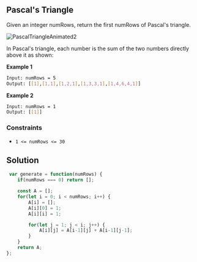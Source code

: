 
##  Pascal's Triangle

Given an integer numRows, return the first numRows of Pascal's triangle.

![PascalTriangleAnimated2](https://user-images.githubusercontent.com/118065908/233125922-0f8e5a51-97df-4fda-9211-b845dfde8083.gif)


In Pascal's triangle, each number is the sum of the two numbers directly above it as shown:



 




**Example 1**
```bash
Input: numRows = 5
Output: [[1],[1,1],[1,2,1],[1,3,3,1],[1,4,6,4,1]]
```
**Example 2**
```bash
Input: numRows = 1
Output: [[1]]
```
    
### Constraints

- ```1 <= numRows <= 30```



## Solution

```javascript
 var generate = function(numRows) {
    if(numRows === 0) return [];

    const A = [];
    for(let i = 0; i < numRows; i++) {
        A[i] = [];
        A[i][0] = 1;
        A[i][i] = 1;

        for(let j = 1; j < i; j++) {
            A[i][j] = A[i-1][j] + A[i-1][j-1];
        }
    }
    return A;
};
```
